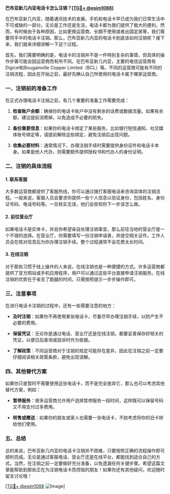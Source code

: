 **巴布亚新几内亚电话卡怎么注销？[[TG💪+ @esim1088](https://t.me/s/esim1088)]**

在巴布亚新几内亚，随着通讯技术的发展，手机和电话卡早已成为我们日常生活中不可或缺的一部分。无论是工作还是生活，电话卡都为我们提供了极大的便利。然而，有时候由于各种原因，比如更换运营商、长期不使用或者出国定居等，我们需要将手中的电话卡注销。那么，巴布亚新几内亚的电话卡到底该如何注销呢？接下来，我们就来详细讲解一下这个过程。

首先，我们需要明确的是，电话卡的注销并不是一件特别复杂的事情，但具体的操作步骤可能会因运营商而有所不同。在巴布亚新几内亚，主要的电信运营商有Digicel和Bougainville Copper Limited（BCL）等。不同的运营商可能有不同的注销流程，因此在开始之前，最好先确认自己所使用的电话卡属于哪家运营商。

### 一、注销前的准备工作

在正式办理电话卡注销之前，有几个重要的准备工作需要完成：

1. **检查账户余额**：确保你的电话卡账户中没有剩余的话费或数据流量。如果有余额，建议提前消费掉，以免造成不必要的损失。
   
2. **备份重要信息**：如果你的电话卡绑定了某些服务，比如银行短信通知、社交媒体账号绑定等，请提前解除这些绑定，避免注销后出现问题。

3. **收集必要材料**：通常情况下，办理注销手续时需要提供身份证件和电话卡本身。如果是他人代办，则需要额外提供授权书和代办人的身份证明。

### 二、注销的具体流程

#### 1. 联系客服

大多数运营商都提供了客服热线，你可以通过拨打客服电话来咨询具体的注销流程。一般来说，客服人员会要求你提供一些个人信息以验证身份，包括姓名、身份证号码、电话号码等。一旦核实无误，他们会告知你下一步该怎么做。

#### 2. 前往营业厅

如果电话卡是实体卡，并且你希望亲自处理注销事宜，那么前往当地的营业厅是一个不错的选择。在营业厅，你需要填写一份注销申请表，并提交相关证件。工作人员会在核对信息后为你办理注销手续。整个过程通常不会花费太长时间。

#### 3. 在线注销

对于那些习惯于线上操作的人来说，在线注销也是一种便捷的方式。许多运营商都提供了官方网站或手机应用程序，用户可以通过这些平台直接申请注销服务。在线注销的优势在于省去了跑腿的时间，只需按照提示一步步操作即可。

### 三、注意事项

在进行电话卡注销的过程中，还有一些需要注意的地方：

- **及时注销**：如果你不再使用某张电话卡，尽量尽早办理注销手续，以防产生不必要的费用。
  
- **保留凭证**：无论你是通过电话、营业厅还是在线注销，都要妥善保存好相关的凭证，以便日后查询或投诉时作为依据。

- **了解政策**：不同运营商对于注销的规定可能存在差异，因此在注销之前一定要仔细阅读相关政策条款，避免出现误解。

### 四、其他替代方案

如果你只是暂时不需要使用这张电话卡，而不是完全放弃它，那么也可以考虑其他替代方案，例如：

- **暂停服务**：很多运营商允许用户选择暂停服务一段时间，这样既可以保留号码又不用支付过多费用。
  
- **转售或赠送**：如果你的朋友或家人也需要一张电话卡，不妨考虑将你的旧卡转给他们使用。

### 五、总结

总的来说，巴布亚新几内亚的电话卡注销并不困难，只要按照正确的流程操作即可顺利完成。无论是通过客服电话、营业厅还是在线平台，都能找到适合自己的方式。当然，在注销之前一定要做好充分准备，以免遗漏任何关键步骤。希望这篇文章能帮助到那些正在为注销电话卡而烦恼的朋友！如果你还有其他疑问，欢迎随时留言讨论哦！

[[TG💪+ @esim1088](https://t.me/s/esim1088) ![Image](https://i.postimg.cc/4NQfJmqS/Snipaste-2025-05-13-00-14-12.png)]
